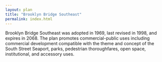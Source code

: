 ```yaml
---
layout: plan
title: "Brooklyn Bridge Southeast"
permalink: index.html
---
```


Brooklyn Bridge Southeast was adopted in 1969, last revised in 1998, and expires in 2068.  The plan promotes commercial-public uses including commercial development compatible with the theme and concept of the South Street Seaport, parks, pedestrian thoroughfares, open space, institutional, and accessory uses.